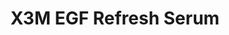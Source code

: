 ---
title: X3M EGF Refresh Serum
description: >-
  Detta är trots sitt namn en dag/nattkräm med näringsrika och återbyggande
  ingredienser som reparerar skadade hudceller och förbättrar hudens
  immunförsvar. Detta ger en starkare, jämnare och mer strålande hud. Den lugnar
  inflammationer och rodnader och ger fukt på djupet. Appliceras efter
  rengöring, toner och essence. Alltid UV-skydd ovanpå dagtid!
image: /images/produkter/image5.jpg
shop_link: 'https://www.beauty-bar.se/partner/pipers-hudvard/?add-to-cart=1610'
info_link: 'https://www.beauty-bar.se/produkt/x3megf-refresh-serum50ml/'
pris: '529:-'
category: Kräm
---